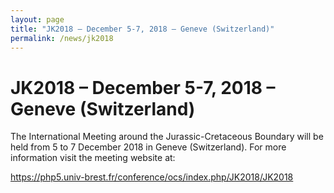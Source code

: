 ```yaml
---
layout: page
title: "JK2018 – December 5-7, 2018 – Geneve (Switzerland)"
permalink: /news/jk2018
---
```

# JK2018 – December 5-7, 2018 – Geneve (Switzerland)

The International Meeting around the Jurassic-Cretaceous Boundary will be held from 5 to 7 December 2018 in Geneve (Switzerland).
For more information visit the meeting website at:

<https://php5.univ-brest.fr/conference/ocs/index.php/JK2018/JK2018>
